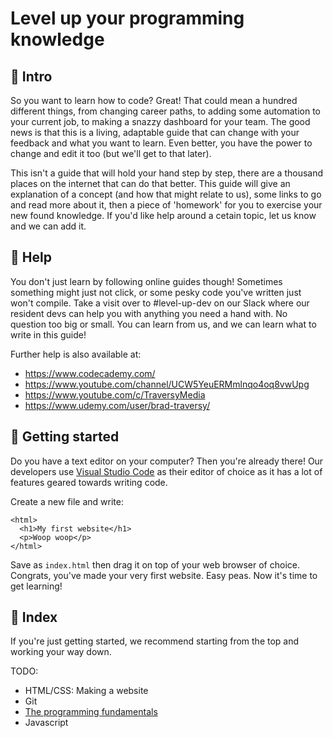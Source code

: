 # Level up your programming knowledge

## 👋 Intro
So you want to learn how to code? Great! That could mean a hundred different things, from changing career paths, to adding some automation to your current job, to making a snazzy dashboard for your team. 
The good news is that this is a living, adaptable guide that can change with your feedback and what you want to learn. Even better, you have the power to change and edit it too (but we'll get to that later).

This isn't a guide that will hold your hand step by step, there are a thousand places on the internet that can do that better. This guide will give an explanation of a concept (and how that might relate to us), some links to go and read more about it, then a piece of 'homework' for you to exercise your new found knowledge. If you'd like help around a cetain topic, let us know and we can add it.

## 🤝 Help 
You don't just learn by following online guides though! Sometimes something might just not click, or some pesky code you've written just won't compile. Take a visit over to #level-up-dev on our Slack where our resident devs can help you with anything you need a hand with. No question too big or small. You can learn from us, and we can learn what to write in this guide!

Further help is also available at:
- https://www.codecademy.com/
- https://www.youtube.com/channel/UCW5YeuERMmlnqo4oq8vwUpg
- https://www.youtube.com/c/TraversyMedia
- https://www.udemy.com/user/brad-traversy/

## 🚀 Getting started
Do you have a text editor on your computer? Then you're already there! Our developers use [Visual Studio Code](https://code.visualstudio.com/) as their editor of choice as it has a lot of features geared towards writing code.

Create a new file and write:
```
<html>
  <h1>My first website</h1>
  <p>Woop woop</p>
</html>
```
Save as `index.html` then drag it on top of your web browser of choice. Congrats, you've made your very first website. Easy peas. Now it's time to get learning!

## 📖 Index
If you're just getting started, we recommend starting from the top and working your way down.

TODO:
- HTML/CSS: Making a website
- Git
- [The programming fundamentals](./ProgrammingFundamentals/Readme.md)
- Javascript
